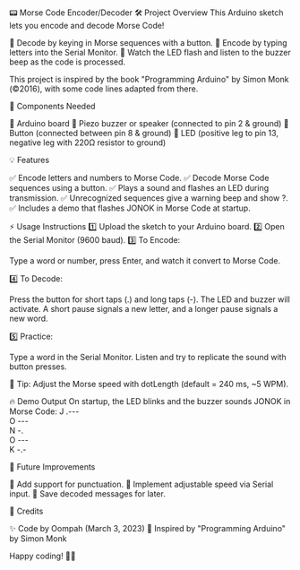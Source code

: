📟 Morse Code Encoder/Decoder
🛠️ Project Overview
This Arduino sketch lets you encode and decode Morse Code!

🔹 Decode by keying in Morse sequences with a button.
🔹 Encode by typing letters into the Serial Monitor.
🔹 Watch the LED flash and listen to the buzzer beep as the code is processed.

This project is inspired by the book "Programming Arduino" by Simon Monk (©2016), with some code lines adapted from there.

🔧 Components Needed

🔹 Arduino board
🔹 Piezo buzzer or speaker (connected to pin 2 & ground)
🔹 Button (connected between pin 8 & ground)
🔹 LED (positive leg to pin 13, negative leg with 220Ω resistor to ground)


💡 Features

✅ Encode letters and numbers to Morse Code.
✅ Decode Morse Code sequences using a button.
✅ Plays a sound and flashes an LED during transmission.
✅ Unrecognized sequences give a warning beep and show ?.
✅ Includes a demo that flashes JONOK in Morse Code at startup.


⚡ Usage Instructions
1️⃣ Upload the sketch to your Arduino board.
2️⃣ Open the Serial Monitor (9600 baud).
3️⃣ To Encode:

Type a word or number, press Enter, and watch it convert to Morse Code.

4️⃣ To Decode:

Press the button for short taps (.) and long taps (-).
The LED and buzzer will activate.
A short pause signals a new letter, and a longer pause signals a new word.

5️⃣ Practice:

Type a word in the Serial Monitor.
Listen and try to replicate the sound with button presses.

🚀 Tip: Adjust the Morse speed with dotLength (default = 240 ms, ~5 WPM).

🔥 Demo Output
On startup, the LED blinks and the buzzer sounds JONOK in Morse Code:
J .---  
O ---  
N -.  
O ---  
K -.-


🧠 Future Improvements

🔹 Add support for punctuation.
🔹 Implement adjustable speed via Serial input.
🔹 Save decoded messages for later.


🔖 Credits

✨ Code by Oompah (March 3, 2023)
📘 Inspired by "Programming Arduino" by Simon Monk

Happy coding! 🔧✨
